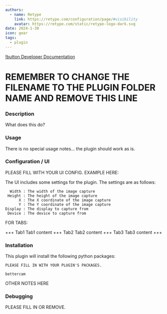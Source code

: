 ```yaml
---
authors: 
  - name: Retype
    link: https://retype.com/configuration/page/#visibility
    avatar: https://retype.com/static/retype-logo-dark.svg
date: 2024-1-30
icon: gear
tags:
  - plugin
---
```

[!button Developer Documentation](Docs.md)
# REMEMBER TO CHANGE THE FILENAME TO THE PLUGIN FOLDER NAME AND REMOVE THIS LINE
### Description
What does this do?

### Usage
There is no special usage notes... the plugin should work as is.

### Configuration / UI

PLEASE FILL WITH YOUR UI CONFIG. EXAMPLE HERE:

The UI includes some settings for the plugin. The settings are as follows:
```
  Width : The width of the image capture
 Height : The height of the image capture
      X : The X coordinate of the image capture
      Y : The Y coordinate of the image capture
Display : The display to capture from
 Device : The device to capture from
```

FOR TABS:

+++ Tab1
Tab1 content
+++ Tab2
Tab2 content
+++ Tab3
Tab3 content
+++


### Installation
This plugin will install the following python packages:
```
PLEASE FILL IN WITH YOUR PLUGIN'S PACKAGES.

bettercam
```

OTHER NOTES HERE

### Debugging
PLEASE FILL IN OR REMOVE.